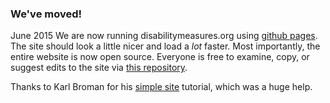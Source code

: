 
### We've moved!
June 2015
We are now running disabilitymeasures.org using [github pages](www.pages.github.com). The site should look a little nicer and load a *lot* faster.  Most importantly, the entire website is now open source. Everyone is free to examine, copy, or suggest edits to the site via [this repository](www.github.com/mjmaenner/disabilitymeasures.org/tree/gh-pages).

Thanks to Karl Broman for his [simple site](www.kbroman.org/simple_site) tutorial, which was a huge help.
